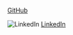 [GitHub](http://github.com)

![LinkedIn](https://content.linkedin.com/content/dam/me/about/LinkedIn_Icon.jpg.original.jpg) [LinkedIn](https://www.linkedin.com/in/jlfoster/)
